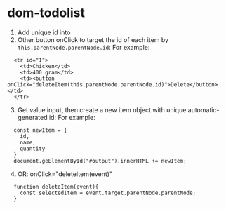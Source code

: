 # dom-todolist

1. Add unique id into <tr>
2. Other button onClick to target the id of each item by `this.parentNode.parentNode.id`:
  For example:
  ```
    <tr id="1">
      <td>Chicken</td>
      <td>400 gram</td>
      <td><button onClick="deleteItem(this.parentNode.parentNode.id)">Delete</button></td>
    </tr>
  ```
3. Get value input, then create a new item object with unique automatic-generated id:
  For example: 
  ```
    const newItem = {
      id, 
      name,
      quantity
    }
    document.geElementById("#output").innerHTML += newItem;
  ```
  
  4. OR: onClick="deleteItem(event)"
  ```
    function deleteItem(event){
      const selectedItem = event.target.parentNode.parentNode;
    }
  ```
